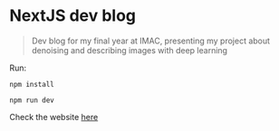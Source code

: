 # NextJS dev blog

> Dev blog for my final year at IMAC, presenting my project about denoising and describing images with deep learning

Run:

```
npm install
```

```
npm run dev
```

Check the website [here](https://laurine-dev-blog.herokuapp.com/)